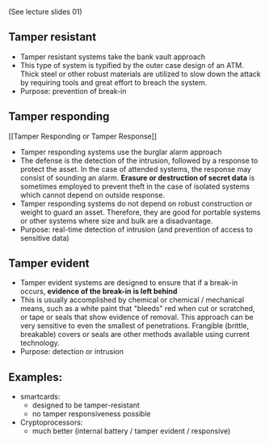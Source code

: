 (See lecture slides 01)
## Tamper resistant
- Tamper resistant systems take the bank vault approach
- This type of system is typified by the outer case design of an ATM. Thick steel or other robust materials are utilized to slow down the attack by requiring tools and great effort to breach the system. 
- Purpose: prevention of break-in

## Tamper responding
[[Tamper Responding or Tamper Response]]
- Tamper responding systems use the burglar alarm approach
- The defense is the detection of the intrusion, followed by a response to protect the asset. In the case of attended systems, the response may consist of sounding an alarm. **Erasure or destruction of secret data** is sometimes employed to prevent theft in the case of isolated systems which cannot depend on outside response. 
- Tamper responding systems do not depend on robust construction or weight to guard an asset. Therefore, they are good for portable systems or other systems where size and bulk are a disadvantage.
- Purpose: real-time detection of intrusion (and prevention of access to sensitive data)

## Tamper evident
- Tamper evident systems are designed to ensure that if a break-in occurs, **evidence of the break-in is left behind**
- This is usually accomplished by chemical or chemical / mechanical means, such as a white paint that "bleeds" red when cut or scratched, or tape or seals that show evidence of removal. This approach can be very sensitive to even the smallest of penetrations. Frangible (brittle, breakable) covers or seals are other methods available using current technology. 
- Purpose: detection or intrusion

## Examples:
- smartcards:
	- designed to be tamper-resistant
	- no tamper responsiveness possible
- Cryptoprocessors:
	- much better (internal battery / tamper evident / responsive)